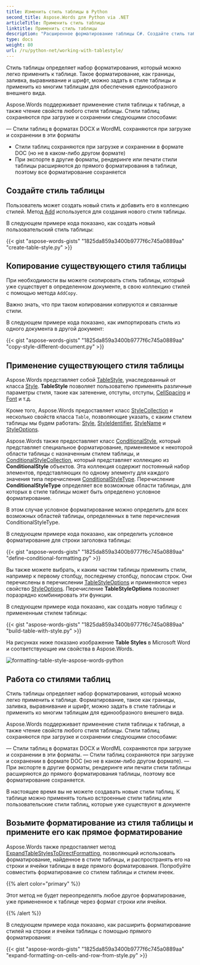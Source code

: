 ```yaml
---
title: Изменить стиль таблицы в Python
second_title: Aspose.Words для Python via .NET
articleTitle: Применить стиль таблицы
linktitle: Применить стиль таблицы
description: "Расширенное форматирование таблицы C#. Создайте стиль таблицы, используя Python. Примените стиль таблицы Python."
type: docs
weight: 80
url: /ru/python-net/working-with-tablestyle/
---
```


Стиль таблицы определяет набор форматирования, который можно легко применить к таблице. Такое форматирование, как границы, заливка, выравнивание и шрифт, можно задать в стиле таблицы и применить ко многим таблицам для обеспечения единообразного внешнего вида.

Aspose.Words поддерживает применение стиля таблицы к таблице, а также чтение свойств любого стиля таблицы. Стили таблиц сохраняются при загрузке и сохранении следующими способами:

— Стили таблиц в форматах DOCX и WordML сохраняются при загрузке и сохранении в эти форматы
- Стили таблиц сохраняются при загрузке и сохранении в формате DOC (но не в каком-либо другом формате)
- При экспорте в другие форматы, рендеринге или печати стили таблицы расширяются до прямого форматирования в таблице, поэтому все форматирование сохраняется

## Создайте стиль таблицы

Пользователь может создать новый стиль и добавить его в коллекцию стилей. Метод [Add](https://reference.aspose.com/words/python-net/aspose.words/stylecollection/add/) используется для создания нового стиля таблицы.

В следующем примере кода показано, как создать новый пользовательский стиль таблицы:

{{< gist "aspose-words-gists" "1825da859a3400b9777f6c745a0889aa" "create-table-style.py" >}}

## Копирование существующего стиля таблицы

При необходимости вы можете скопировать стиль таблицы, который уже существует в определенном документе, в свою коллекцию стилей с помощью метода `AddCopy`.

Важно знать, что при таком копировании копируются и связанные стили.

В следующем примере кода показано, как импортировать стиль из одного документа в другой документ:

{{< gist "aspose-words-gists" "1825da859a3400b9777f6c745a0889aa" "copy-style-different-document.py" >}}

## Применение существующего стиля таблицы

Aspose.Words представляет собой [TableStyle](https://reference.aspose.com/words/python-net/aspose.words/tablestyle/), унаследованный от класса [Style](https://reference.aspose.com/words/python-net/aspose.words/style/). **TableStyle** позволяет пользователю применять различные параметры стиля, такие как затенение, отступы, отступы, [CellSpacing](https://reference.aspose.com/words/python-net/aspose.words/tablestyle/cell_spacing/) и [Font](https://reference.aspose.com/words/python-net/aspose.words/style/font/) и т.д.

Кроме того, Aspose.Words предоставляет класс [StyleCollection](https://reference.aspose.com/words/python-net/aspose.words/stylecollection/) и несколько свойств класса `Table`, позволяющие указать, с каким стилем таблицы мы будем работать: [Style](https://reference.aspose.com/words/python-net/aspose.words.tables/table/style/), [StyleIdentifier](https://reference.aspose.com/words/python-net/aspose.words.tables/table/style_identifier/), [StyleName](https://reference.aspose.com/words/python-net/aspose.words.tables/table/style_name/) и [StyleOptions](https://reference.aspose.com/words/net/aspose.words.tables/table/styleoptions/).

Aspose.Words также предоставляет класс [ConditionalStyle](https://reference.aspose.com/words/python-net/aspose.words/conditionalstyle/), который представляет специальное форматирование, применяемое к некоторой области таблицы с назначенным стилем таблицы, и [ConditionalStyleCollection](https://reference.aspose.com/words/python-net/aspose.words/conditionalstylecollection/), который представляет коллекцию из **ConditionalStyle** объектов. Эта коллекция содержит постоянный набор элементов, представляющих по одному элементу для каждого значения типа перечисления [ConditionalStyleType](https://reference.aspose.com/words/python-net/aspose.words/conditionalstyletype/). Перечисление **ConditionalStyleType** определяет все возможные области таблицы, для которых в стиле таблицы может быть определено условное форматирование.

В этом случае условное форматирование можно определить для всех возможных областей таблицы, определенных в типе перечисления ConditionalStyleType.

В следующем примере кода показано, как определить условное форматирование для строки заголовка таблицы:

{{< gist "aspose-words-gists" "1825da859a3400b9777f6c745a0889aa" "define-conditional-formatting.py" >}}

Вы также можете выбрать, к каким частям таблицы применить стили, например к первому столбцу, последнему столбцу, полосам строк. Они перечислены в перечислении [TableStyleOptions](https://reference.aspose.com/words/python-net/aspose.words.tables/tablestyleoptions/) и применяются через свойство [StyleOptions](https://reference.aspose.com/words/python-net/aspose.words.tables/table/style_options/). Перечисление **TableStyleOptions** позволяет поразрядно комбинировать эти функции.

В следующем примере кода показано, как создать новую таблицу с примененным стилем таблицы:

{{< gist "aspose-words-gists" "1825da859a3400b9777f6c745a0889aa" "build-table-with-style.py" >}}

На рисунках ниже показано изображение **Table Styles** в Microsoft Word и соответствующие им свойства в Aspose.Words.

![formatting-table-style-aspose-words-python](/words/python-net/working-with-tablestyle/applying-formatting-10.png)



## Работа со стилями таблиц

Стиль таблицы определяет набор форматирования, который можно легко применить к таблице. Форматирование, такое как границы, заливка, выравнивание и шрифт, можно задать в стиле таблицы и применить ко многим таблицам для единообразного внешнего вида.

Aspose.Words поддерживает применение стиля таблицы к таблице, а также чтение свойств любого стиля таблицы. Стили таблиц сохраняются при загрузке и сохранении следующими способами:

— Стили таблиц в форматах DOCX и WordML сохраняются при загрузке и сохранении в эти форматы.
— Стили таблиц сохраняются при загрузке и сохранении в формате DOC (но не в каком-либо другом формате).
— При экспорте в другие форматы, рендеринге или печати стили таблицы расширяются до прямого форматирования таблицы, поэтому все форматирование сохраняется.

В настоящее время вы не можете создавать новые стили таблиц. К таблице можно применять только встроенные стили таблиц или пользовательские стили таблиц, которые уже существуют в документе

## Возьмите форматирование из стиля таблицы и примените его как прямое форматирование

Aspose.Words также предоставляет метод [ExpandTableStylesToDirectFormatting](https://reference.aspose.com/words/python-net/aspose.words/document/expand_table_styles_to_direct_formatting/#default), позволяющий использовать форматирование, найденное в стиле таблицы, и распространять его на строки и ячейки таблицы в виде прямого форматирования. Попробуйте совместить форматирование со стилем таблицы и стилем ячеек.

{{% alert color="primary" %}}

Этот метод не будет переопределять любое другое форматирование, уже примененное к таблице через формат строки или ячейки.

{{% /alert %}}

В следующем примере кода показано, как расширить форматирование стилей на строки и ячейки таблицы с помощью прямого форматирования:

{{< gist "aspose-words-gists" "1825da859a3400b9777f6c745a0889aa" "expand-formatting-on-cells-and-row-from-style.py" >}}